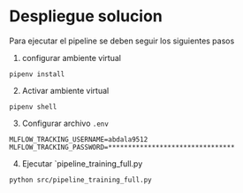 # Despliegue solucion


Para ejecutar el pipeline se deben seguir los siguientes pasos

1. configurar ambiente virtual

```
pipenv install
```

2. Activar ambiente virtual
```
pipenv shell
```

3. Configurar archivo `.env`

```
MLFLOW_TRACKING_USERNAME=abdala9512
MLFLOW_TRACKING_PASSWORD=********************************
```

4. Ejecutar `pipeline_training_full.py

```
python src/pipeline_training_full.py
```